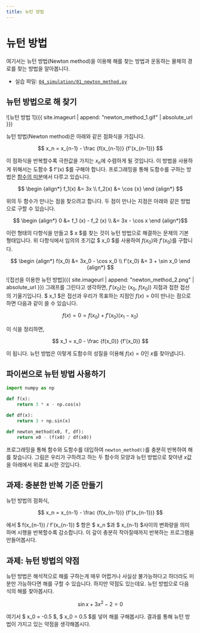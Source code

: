 ```yaml
---
title: 뉴턴 방법
---
```


# 뉴턴 방법

여기서는 뉴턴 방법(Newton method)을 이용해 해를 찾는 방법과 운동하는 물체의 경로를 찾는 방법을 알아봅니다.

- 실습 파일: [`04_simulation/01_newton_method.py`](https://github.com/CNU-Computer-Physics/Example-and-Practice/blob/main/04_simulation/01_newton_method.py)

## 뉴턴 방법으로 해 찾기

![뉴턴 방법 1]({{ site.imageurl | append: "newton_method_1.gif" | absolute_url }})

뉴턴 방법(Newton method)은 아래와 같은 점화식을 가집니다.

$$ x_n = x_{n-1} - \frac {f(x_{n-1})} {f'(x_{n-1})} $$

이 점화식을 반복할수록 극한값을 가지는 $x_n$에 수렴하게 될 것입니다. 이 방법을 사용하게 위해서는 도함수 $ f'(x) $를 구해야 합니다. 프로그래밍을 통해 도함수를 구하는 방법은 [함수의 미분](/docs/analysis/function_differential/)에서 다루고 있습니다.

$$ \begin {align*} f_1(x) &= 3x \\ f_2(x) &= \cos {x} \end {align*} $$

위의 두 함수가 만나는 점을 찾으려고 합니다. 두 점이 만나는 지점은 아래와 같은 방법으로 구할 수 있습니다.

$$ \begin {align*} 0 &= f_1 (x) - f_2 (x) \\ &= 3x - \cos x \end {align*}$$

이런 형태의 다항식을 만들고 $ x $를 찾는 것이 뉴턴 방법으로 해결하는 문제의 기본 형태입니다. 위 다항식에서 임의의 초기값 $ x_0 $를 사용하여 $f(x_0)$와 $f'(x_0)$를 구합니다.

$$  \begin {align*} f(x_0) &= 3x_0 - \cos x_0 \\ f'(x_0) &= 3 + \sin x_0 \end {align*} $$

![접선을 이용한 뉴턴 방법]({{ site.imageurl | append: "newton_method_2.png" | absolute_url }})
그래프를 그린다고 생각하면, $f'(x_0)$는 ($x_0$, $f(x_0)$) 지점과 접한 접선의 기울기입니다. $ x_1 $은 접선과 우리가 목표하는 지점인 $f(x)=0$이 만나는 점으로 하면 다음과 같이 쓸 수 있습니다.

$$ f(x) = 0 = f(x_0) + f'(x_0)(x_1 - x_0) $$

이 식을 정리하면,

$$ x_1 = x_0 - \frac {f(x_0)} {f'(x_0)}  $$

이 됩니다. 뉴턴 방법은 이렇게 도함수의 성질을 이용해 $f(x) = 0$인 $x$를 찾아냅니다.

## 파이썬으로 뉴턴 방법 사용하기

```python
import numpy as np

def f(x):
    return 3 * x - np.cos(x)

def df(x):
    return 3 + np.sin(x)

def newton_method(x0, f, df):
    return x0 - (f(x0) / df(x0))
```

프로그래밍을 통해 함수와 도함수를 대입하여 `newton_method()`를 충분히 반복하여 해를 찾습니다. 그림은 우리가 구하려고 하는 두 함수의 모양과 뉴턴 방법으로 찾아낸 $x$값을 아래에서 위로 표시한 것입니다.

## 과제: 충분한 반복 기준 만들기

뉴턴 방법의 점화식,

$$ x_n = x_{n-1} - \frac {f(x_{n-1})} {f'(x_{n-1})} $$

에서 $ f(x_{n-1}) / f'(x_{n-1}) $ 항은 $ x_n $과 $ x_{n-1} $사이의 변화량을 의미하며 시행을 반복할수록 감소합니다. 이 갚이 충분히 작아질때까지 반복하는 프로그램을 만들어봅시다.

## 과제: 뉴턴 방법의 약점

뉴턴 방법은 해석적으로 해를 구하는게 매우 어렵거나 사실상 불가능하다고 하더라도 미분만 가능하다면 해를 구할 수 있습니다. 하지만 약점도 있는데요. 뉴턴 방법으로 다음 식의 해를 찾아봅시다.

$$ \sin x + 3x^2 - 2 = 0 $$

여기서 $ x_0 = -0.5 $, $ x_0 = 0.5 $를 넣어 해를 구해봅시다. 결과를 통해 뉴턴 방법이 가지고 있는 약점을 생각해봅시다.
